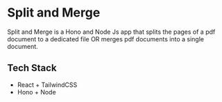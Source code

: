 # Split and Merge
Split and Merge is a Hono and Node Js app that splits the pages of a pdf document to a dedicated file OR merges pdf documents into a single document.

## Tech Stack
- React + TailwindCSS
- Hono + Node
